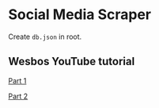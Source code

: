 # Social Media Scraper

Create `db.json` in root.

## Wesbos YouTube tutorial

[Part 1](https://www.youtube.com/watch?v=rWc0xqroY4U)

[Part 2](https://www.youtube.com/watch?v=9dIHjegGeKo)
